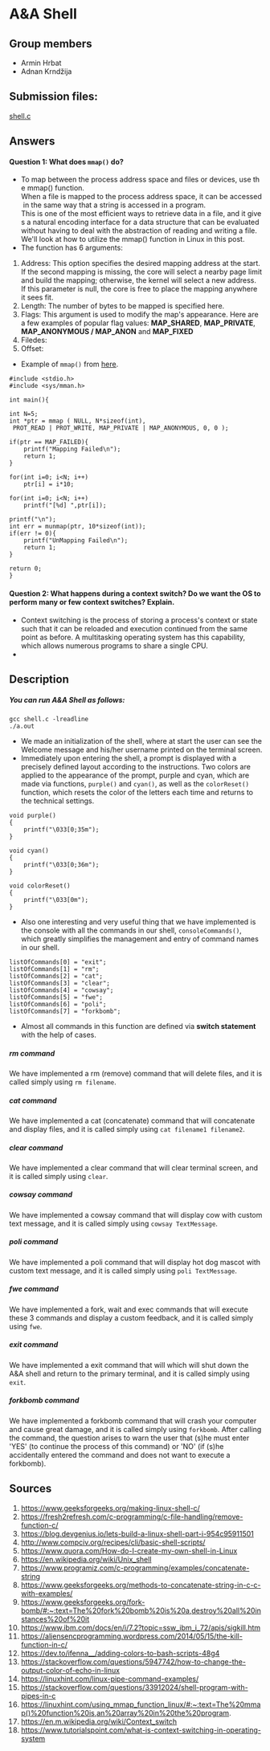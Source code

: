 # A&A Shell

## Group members
- Armin Hrbat
- Adnan Krndžija

## Submission files:
[shell.c](/shell.c)

## Answers
#### Question 1: What does ```mmap()``` do?
- To map between the process address space and files or devices, use the mmap() function. 
When a file is mapped to the process address space, it can be accessed in the same way that a string is accessed in a program. 
This is one of the most efficient ways to retrieve data in a file, and it gives a natural encoding interface for a data structure that can be evaluated without having to deal with the abstraction of reading and writing a file. 
We'll look at how to utilize the mmap() function in Linux in this post.
- The function has 6 arguments: 
1. Address: This option specifies the desired mapping address at the start. If the second mapping is missing, the core will select a nearby page limit and build the mapping; otherwise, the kernel will select a new address. If this parameter is null, the core is free to place the mapping anywhere it sees fit.
2. Length: The number of bytes to be mapped is specified here.
4. Flags: This argument is used to modify the map's appearance. Here are a few examples of popular flag values: **MAP_SHARED**, **MAP_PRIVATE**, **MAP_ANONYMOUS / MAP_ANON** and **MAP_FIXED**
5. Filedes:
6. Offset: 

- Example of ```mmap()``` from [here](https://linuxhint.com/using_mmap_function_linux/#:~:text=The%20mmap()%20function%20is,an%20array%20in%20the%20program).
```
#include <stdio.h>
#include <sys/mman.h>

int main(){

int N=5;
int *ptr = mmap ( NULL, N*sizeof(int),
 PROT_READ | PROT_WRITE, MAP_PRIVATE | MAP_ANONYMOUS, 0, 0 );

if(ptr == MAP_FAILED){
    printf("Mapping Failed\n");
    return 1;
}

for(int i=0; i<N; i++)
    ptr[i] = i*10;

for(int i=0; i<N; i++)
    printf("[%d] ",ptr[i]);

printf("\n");
int err = munmap(ptr, 10*sizeof(int));
if(err != 0){
    printf("UnMapping Failed\n");
    return 1;
}

return 0;
}
```
#### Question 2: What happens during a context switch? Do we want the OS to perform many or few context switches? Explain.
- Context switching is the process of storing a process's context or state such that it can be reloaded and execution continued from the same point as before. A multitasking operating system has this capability, which allows numerous programs to share a single CPU.
- 
## Description
##### You can run A&A Shell as follows:
```
gcc shell.c -lreadline
./a.out
```

- We made an initialization of the shell, where at start the user can see the Welcome message and his/her username printed on the terminal screen.
- Immediately upon entering the shell, a prompt is displayed with a precisely defined layout according to the instructions. Two colors are applied to the appearance of the prompt, purple and cyan, which are made via functions, ```purple()``` and ```cyan()```, as well as the ```colorReset()``` function, which resets the color of the letters each time and returns to the technical settings.
```
void purple()
{
	printf("\033[0;35m");
}

void cyan()
{
	printf("\033[0;36m");
}

void colorReset()
{
	printf("\033[0m");
}
```
- Also one interesting and very useful thing that we have implemented is the console with all the commands in our shell, ```consoleCommands()```, which greatly simplifies the management and entry of command names in our shell.
```
listOfCommands[0] = "exit";
listOfCommands[1] = "rm";
listOfCommands[2] = "cat";
listOfCommands[3] = "clear";
listOfCommands[4] = "cowsay";
listOfCommands[5] = "fwe";
listOfCommands[6] = "poli";
listOfCommands[7] = "forkbomb";
```
- Almost all commands in this function are defined via **switch statement** with the help of cases.
##### *rm command*
We have implemented a rm (remove) command that will delete files, and it is called simply using ```rm filename```.

##### *cat command*
We have implemented a cat (concatenate) command that will concatenate and display files, and it is called simply using ```cat filename1 filename2```.

##### *clear command*
We have implemented a clear command that will clear terminal screen, and it is called simply using ```clear```.

##### *cowsay command*
We have implemented a cowsay command that will display cow with custom text message, and it is called simply using ```cowsay TextMessage```.

##### *poli command*
We have implemented a poli command that will display hot dog mascot with custom text message, and it is called simply using ```poli TextMessage```.

##### *fwe command*
We have implemented a fork, wait and exec commands that will execute these 3 commands and display a custom feedback, and it is called simply using ```fwe```.

##### *exit command*
We have implemented a exit command that will which will shut down the A&A shell and return to the primary terminal, and it is called simply using ```exit```.

##### *forkbomb command*
We have implemented a forkbomb command that will crash your computer and cause great damage, and it is called simply using ```forkbomb```. 
After calling the command, the question arises to warn the user that (s)he must enter 'YES' (to continue the process of this command) or 'NO' (if (s)he accidentally entered the command and does not want to execute a forkbomb).

## Sources
1. https://www.geeksforgeeks.org/making-linux-shell-c/
2. https://fresh2refresh.com/c-programming/c-file-handling/remove-function-c/
3. https://blog.devgenius.io/lets-build-a-linux-shell-part-i-954c95911501
4. http://www.compciv.org/recipes/cli/basic-shell-scripts/
5. https://www.quora.com/How-do-I-create-my-own-shell-in-Linux
6. https://en.wikipedia.org/wiki/Unix_shell
7. https://www.programiz.com/c-programming/examples/concatenate-string
8. https://www.geeksforgeeks.org/methods-to-concatenate-string-in-c-c-with-examples/
9. https://www.geeksforgeeks.org/fork-bomb/#:~:text=The%20fork%20bomb%20is%20a,destroy%20all%20instances%20of%20it
10. https://www.ibm.com/docs/en/i/7.2?topic=ssw_ibm_i_72/apis/sigkill.htm
11. https://aljensencprogramming.wordpress.com/2014/05/15/the-kill-function-in-c/
12. https://dev.to/ifenna__/adding-colors-to-bash-scripts-48g4
13. https://stackoverflow.com/questions/5947742/how-to-change-the-output-color-of-echo-in-linux
14. https://linuxhint.com/linux-pipe-command-examples/
15. https://stackoverflow.com/questions/33912024/shell-program-with-pipes-in-c
16. https://linuxhint.com/using_mmap_function_linux/#:~:text=The%20mmap()%20function%20is,an%20array%20in%20the%20program.
17. https://en.m.wikipedia.org/wiki/Context_switch
18. https://www.tutorialspoint.com/what-is-context-switching-in-operating-system
